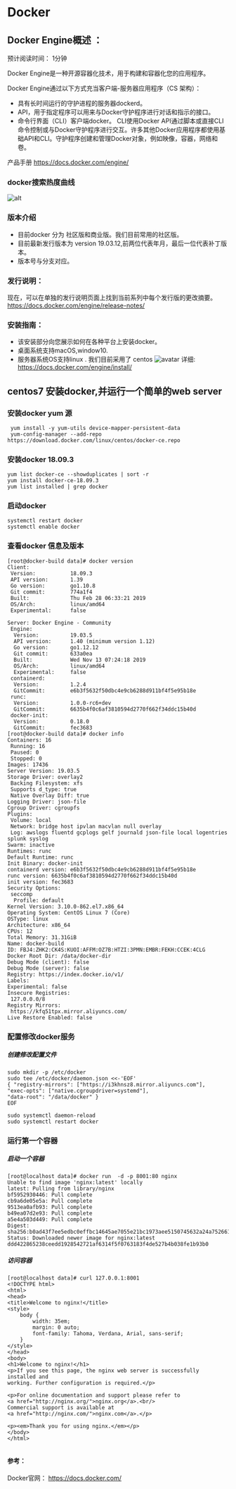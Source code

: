 # Docker

## Docker Engine概述 ：
预计阅读时间： 1分钟

Docker Engine是一种开源容器化技术，用于构建和容器化您的应用程序。

Docker Engine通过以下方式充当客户端-服务器应用程序（CS 架构）：
* 具有长时间运行的守护进程的服务器dockerd。
* API，用于指定程序可以用来与Docker守护程序进行对话和指示的接口。
* 命令行界面（CLI）客户端docker。
CLI使用Docker API通过脚本或直接CLI命令控制或与Docker守护程序进行交互。许多其他Docker应用程序都使用基础API和CLI。守护程序创建和管理Docker对象，例如映像，容器，网络和卷。

产品手册 https://docs.docker.com/engine/

### docker搜索热度曲线
![alt ](./files/docker-trend.png)

### 版本介绍
* 目前docker 分为 社区版和商业版。我们目前常用的社区版。
* 目前最新发行版本为 version 19.03.12,前两位代表年月，最后一位代表补丁版本。
* 版本号与分支对应。

### 发行说明：
现在，可以在单独的发行说明页面上找到当前系列中每个发行版的更改摘要。
https://docs.docker.com/engine/release-notes/

### 安装指南：
* 该安装部分向您展示如何在各种平台上安装docker。
* 桌面系统支持macOS,window10.
* 服务器系统OS支持linux . 我们目前采用了 centos
![avatar](./files/docker-in-pic.png)
详细: https://docs.docker.com/engine/install/


## centos7 安装docker,并运行一个简单的web server
### 安装docker yum 源
```
 yum install -y yum-utils device-mapper-persistent-data
 yum-config-manager --add-repo https://download.docker.com/linux/centos/docker-ce.repo
```
### 安装docker 18.09.3
```
yum list docker-ce --showduplicates | sort -r
yum install docker-ce-18.09.3
yum list installed | grep docker
```
### 启动docker 
```
systemctl restart docker
systemctl enable docker
```
### 查看docker 信息及版本
```
[root@docker-build data]# docker version
Client:
 Version:           18.09.3
 API version:       1.39
 Go version:        go1.10.8
 Git commit:        774a1f4
 Built:             Thu Feb 28 06:33:21 2019
 OS/Arch:           linux/amd64
 Experimental:      false

Server: Docker Engine - Community
 Engine:
  Version:          19.03.5
  API version:      1.40 (minimum version 1.12)
  Go version:       go1.12.12
  Git commit:       633a0ea
  Built:            Wed Nov 13 07:24:18 2019
  OS/Arch:          linux/amd64
  Experimental:     false
 containerd:
  Version:          1.2.4
  GitCommit:        e6b3f5632f50dbc4e9cb6288d911bf4f5e95b18e
 runc:
  Version:          1.0.0-rc6+dev
  GitCommit:        6635b4f0c6af3810594d2770f662f34ddc15b40d
 docker-init:
  Version:          0.18.0
  GitCommit:        fec3683
[root@docker-build data]# docker info
Containers: 16
 Running: 16
 Paused: 0
 Stopped: 0
Images: 17436
Server Version: 19.03.5
Storage Driver: overlay2
 Backing Filesystem: xfs
 Supports d_type: true
 Native Overlay Diff: true
Logging Driver: json-file
Cgroup Driver: cgroupfs
Plugins:
 Volume: local
 Network: bridge host ipvlan macvlan null overlay
 Log: awslogs fluentd gcplogs gelf journald json-file local logentries splunk syslog
Swarm: inactive
Runtimes: runc
Default Runtime: runc
Init Binary: docker-init
containerd version: e6b3f5632f50dbc4e9cb6288d911bf4f5e95b18e
runc version: 6635b4f0c6af3810594d2770f662f34ddc15b40d
init version: fec3683
Security Options:
 seccomp
  Profile: default
Kernel Version: 3.10.0-862.el7.x86_64
Operating System: CentOS Linux 7 (Core)
OSType: linux
Architecture: x86_64
CPUs: 12
Total Memory: 31.31GiB
Name: docker-build
ID: FBJ4:ZHK2:CK4S:KUOI:AFFM:OZ7B:HTZI:3PMN:EMBR:FEKH:CCEK:4CLG
Docker Root Dir: /data/docker-dir
Debug Mode (client): false
Debug Mode (server): false
Registry: https://index.docker.io/v1/
Labels:
Experimental: false
Insecure Registries:
 127.0.0.0/8
Registry Mirrors:
 https://kfq51tpx.mirror.aliyuncs.com/
Live Restore Enabled: false
```

###   配置修改docker服务
##### 创建修改配置文件
```
sudo mkdir -p /etc/docker
sudo tee /etc/docker/daemon.json <<-'EOF'
{ "registry-mirrors": ["https://i3khnsz8.mirror.aliyuncs.com"],
"exec-opts": ["native.cgroupdriver=systemd"],
"data-root": "/data/docker" }
EOF

sudo systemctl daemon-reload 
sudo systemctl restart docker
```

### 运行第一个容器
##### 启动一个容器
```
[root@localhost data]# docker run  -d -p 8001:80 nginx
Unable to find image 'nginx:latest' locally
latest: Pulling from library/nginx
bf5952930446: Pull complete
cb9a6de05e5a: Pull complete
9513ea0afb93: Pull complete
b49ea07d2e93: Pull complete
a5e4a503d449: Pull complete
Digest: sha256:b0ad43f7ee5edbc0effbc14645ae7055e21bc1973aee5150745632a24a752661
Status: Downloaded newer image for nginx:latest
ddd422865238ceedd1928542721af6314f5f0763183f4de527b4b038fe1b93b0
```
##### 访问容器
```
[root@localhost data]# curl 127.0.0.1:8001
<!DOCTYPE html>
<html>
<head>
<title>Welcome to nginx!</title>
<style>
    body {
        width: 35em;
        margin: 0 auto;
        font-family: Tahoma, Verdana, Arial, sans-serif;
    }
</style>
</head>
<body>
<h1>Welcome to nginx!</h1>
<p>If you see this page, the nginx web server is successfully installed and
working. Further configuration is required.</p>

<p>For online documentation and support please refer to
<a href="http://nginx.org/">nginx.org</a>.<br/>
Commercial support is available at
<a href="http://nginx.com/">nginx.com</a>.</p>

<p><em>Thank you for using nginx.</em></p>
</body>
</html>


```

#### 参考：
Docker官网： https://docs.docker.com/









